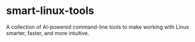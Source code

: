 # smart-linux-tools
A collection of AI-powered command-line tools to make working with Linux smarter, faster, and more intuitive.
